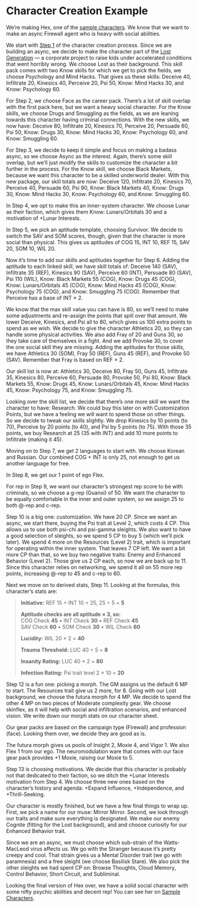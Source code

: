 # Character Creation Example

We’re making Hex, one of the [sample characters](../05/00-sample-characters.md). We know that we want to make an async Firewall agent who is heavy with social abilities.

We start with [Step 1](04-step-1-background.md) of the character creation process. Since we are building an async, we decide to make the character part of the [Lost Generation](../08/06-family-and-children.md#the-lost) — a corporate project to raise kids under accelerated conditions that went horribly wrong. We choose Lost as their background. This skill pack comes with two Know skills for which we get to pick the fields, we choose Psychology and Mind Hacks. That gives us these skills: Deceive 40, Infiltrate 20, Kinesics 40, Perceive 20, Psi 50, Know: Mind Hacks 30, and Know: Psychology 60.

For Step 2, we choose Face as the career pack. There’s a lot of skill overlap with the first pack here, but we want a heavy social character. For the Know skills, we choose Drugs and Smuggling as the fields, as we are leaning towards this character having criminal connections. With the new skills, we now have: Deceive 80, Infiltrate 20, Kinesics 70, Perceive 20, Persuade 60, Psi 50, Know: Drugs 30, Know: Mind Hacks 30, Know: Psychology 60, and Know: Smuggling 60.

For Step 3, we decide to keep it simple and focus on making a badass async, so we choose Async as the interest. Again, there’s some skill overlap, but we’ll just modify the skills to customize the character a bit further in the process. For the Know skill, we choose Black Markets, because we want this character to be a skilled underworld dealer. With this new package, our skill totals are now: Deceive 120, Infiltrate 20, Kinesics 70, Perceive 40, Persuade 60, Psi 90, Know: Black Markets 40, Know: Drugs 30, Know: Mind Hacks 30, Know: Psychology 60, and Know: Smuggling 60.

In Step 4, we opt to make this an inner-system character. We choose Lunar as their faction, which gives them Know: Lunars/Orbitals 30 and a motivation of +Lunar Interests.

In Step 5, we pick an aptitude template, choosing Survivor. We decide to switch the SAV and SOM scores, though, given that the character is more social than physical. This gives us aptitudes of COG 15, INT 10, REF 15, SAV 20, SOM 10, WIL 20.

Now it’s time to add our skills and aptitudes together for Step 6. Adding the aptitude to each linked skill, we have skill totals of: Deceive 140 (SAV), Infiltrate 35 (REF), Kinesics 90 (SAV), Perceive 60 (INT), Persuade 80 (SAV), Psi 110 (WIL), Know: Black Markets 55 (COG), Know: Drugs 45 (COG), Know: Lunars/Orbitals 45 (COG), Know: Mind Hacks 45 (COG), Know: Psychology 75 (COG), and Know: Smuggling 75 (COG). Remember that Perceive has a base of INT × 2.

We know that the max skill value you can have is 80, so we’ll need to make some adjustments and re-assign the points that spill over that amount. We lower Deceive, Kinesics, and Psi all to 80, which gives us 100 extra points to spend as we wish. We decide to give the character Athletics 20, so they can handle some physical activities. We also add Fray of 20 and Guns 30, so they take care of themselves in a fight. And we add Provoke 30, to cover the one social skill they are missing. Adding the aptitudes for those skills, we have Athletics 30 (SOM), Fray 50 (REF), Guns 45 (REF), and Provoke 50 (SAV). Remember that Fray is based on REF × 2.

Our skill list is now at: Athletics 30, Deceive 80, Fray 50, Guns 45, Infiltrate 35, Kinesics 80, Perceive 60, Persuade 80, Provoke 50, Psi 80, Know: Black Markets 55, Know: Drugs 45, Know: Lunars/Orbitals 45, Know: Mind Hacks 45, Know: Psychology 75, and Know: Smuggling 75.

Looking over the skill list, we decide that there’s one more skill we want the character to have: Research. We could buy this later on with Customization Points, but we have a feeling we will want to spend those on other things. So we decide to tweak our skills slightly. We drop Kinesics by 10 points (to 70), Perceive by 20 points (to 40), and Psi by 5 points (to 75). With those 35 points, we buy Research at 25 (35 with INT) and add 10 more points to Infiltrate (making it 45).

Moving on to Step 7, we get 2 languages to start with. We choose Korean and Russian. Our combined COG + INT is only 25, not enough to get us another language for free.

In Step 8, we get our 1 point of ego Flex.

For rep in Step 9, we want our character’s strongest rep score to be with criminals, so we choose a g-rep (Guanxi) of 50. We want the character to be equally comfortable in the inner and outer system, so we assign 25 to both @-rep and c-rep.

Step 10 is a big one: customization. We have 20&nbsp;CP. Since we want an async, we start there, buying the Psi trait at Level 2, which costs 4&nbsp;CP. This allows us to use both psi-chi and psi-gamma sleights. We also want to have a good selection of sleights, so we spend 5&nbsp;CP to buy 5 (which we’ll pick later). We spend 4 more on the Resources (Level 2) trait, which is important for operating within the inner system. That leaves 7&nbsp;CP left. We want a bit more CP than that, so we buy two negative traits: Enemy and Enhanced Behavior (Level 2). Those give us 2&nbsp;CP each, so now we are back up to 11. Since this character relies on networking, we spend it all on 55 more rep points, increasing @-rep to 45 and c-rep to 60.

Next we move on to derived stats, Step 11. Looking at the formulas, this character’s stats are:

<blockquote>

**Initiative:** REF 15 + INT 10 = 25, 25 ÷ 5 = **5**

**Aptitude checks are all aptitude × 3, so:**<br>
COG Check **45** • INT Check **30** • REF Check **45**<br>
SAV Check **60** • SOM Check **30** • WIL Check **60**

**Lucidity:** WIL 20 × 2 = **40**

**Trauma Threshold:** LUC 40 ÷ 5 = **8**

**Insanity Rating:** LUC 40 × 2 = **80**

**Infection Rating:** Psi trait level 2 × 10 = **20**

</blockquote>

Step 12 is a fun one: picking a morph. The GM assigns us the default 6&nbsp;MP to start. The Resources trait give us 2 more, for 8. Going with our Lost background, we choose the futura morph for 4&nbsp;MP. We decide to spend the other 4&nbsp;MP on two pieces of Moderate complexity gear. We choose skinflex, as it will help with social and infiltration scenarios, and enhanced vision. We write down our morph stats on our character sheet.

Our gear packs are based on the campaign type (Firewall) and profession (face). Looking them over, we decide they are good as is.

The futura morph gives us pools of Insight 2, Moxie 4, and Vigor 1. We also Flex 1 from our ego. The neuromodulation ware that comes with our face gear pack provides +1 Moxie, raising our Moxie to 5.

Step 13 is choosing motivations. We decide that this character is probably not that dedicated to their faction, so we ditch the +Lunar Interests motivation from Step 4. We choose three new ones based on the character’s history and agenda: +Expand Influence, +Independence, and +Thrill-Seeking.

Our character is mostly finished, but we have a few final things to wrap up. First, we pick a name for our muse: Mirror Mirror. Second, we look through our traits and make sure everything is designated. We make our enemy Cognite (fitting for the Lost background), and and choose curiosity for our Enhanced Behavior trait.

Since we are an async, we must choose which sub-strain of the Watts-MacLeod virus affects us. We go with the Stranger because it’s pretty creepy and cool. That strain gives us a Mental Disorder trait (we go with paramnesia) and a free sleight (we choose Basilisk Stare). We also pick the other sleights we had spent CP on: Browse Thoughts, Cloud Memory, Control Behavior, Short Circuit, and Subliminal.

Looking the final version of Hex over, we have a solid social character with some nifty psychic abilities and decent rep! You can see her on [Sample Characters](../05/00-sample-characters.md).
